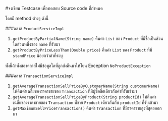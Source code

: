 #จงเขียน Testcase เพื่อทดสอบ Source code ที่กำหนด

โดยมี method ต่างๆ ดังนี้

###คลาส `ProductServiceImpl`
1. `getProductByPartialName(String name)` คืนค่า `List` ของ `Product` ที่มีชื่อเป็นส่วนใดส่วนหนึ่งของ `name` ที่รับมา
2. `getProductByPriceLessThan(Double price)` คืนค่า `List` ของ `Product` ที่มี `standPrice` น้อยกว่าค่าที่ระบุ

ทั้งนี้ถ้าทั้งสองคลาสไม่มีข้อมูลใดที่ถูกส่งคืนมาให้โยน Exception `NoProductException`

###คลาส `TransactionServiceImpl`
1. `getAverageTransactionSellPriceByCustomerName(String customerName)` ให้คืนค่าเฉลี่ยของราคาขายของ `Transaction` ที่มีผู้ซื้อชื่อเดียวกับค่าที่รับเข้ามา
2. `getAverageTransactionSellPriceByProduct(String productId)` ให้คืนค่าเฉลี่ยของราคาขายของ `Transaction` ที่ขาย `Product` เดียวกันกับ `productId` ที่รับเข้ามา
3. `getMaximumSellPriceTransaction()` คืนค่า `Transaction` ที่มีราคาขายสูงที่สุดอออกมา
